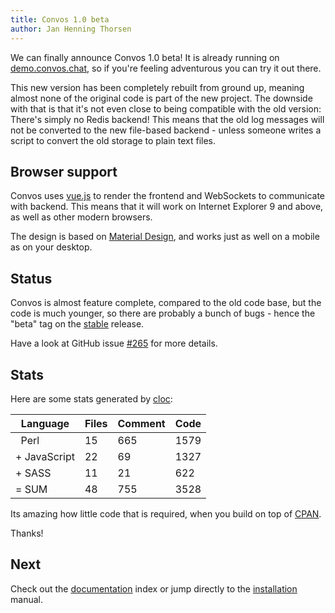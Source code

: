 ```yaml
---
title: Convos 1.0 beta
author: Jan Henning Thorsen
---
```


We can finally announce Convos 1.0 beta! It is already running on
[demo.convos.chat](/#instant-demo), so if you're feeling adventurous you
can try it out there.

This new version has been completely rebuilt from ground up, meaning almost
none of the original code is part of the new project. The downside with that
is that it's not even close to being compatible with the old version: There's
simply no Redis backend! This means that the old log messages will not be
converted to the new file-based backend - unless someone writes a script to
convert the old storage to plain text files.

<!--more-->

## Browser support

Convos uses [vue.js](https://vuejs.org/) to render the frontend and WebSockets
to communicate with backend. This means that it will work on Internet Explorer
9 and above, as well as other modern browsers.

The design is based on [Material Design](http://materializecss.com/), and
works just as well on a mobile as on your desktop.

## Status

Convos is almost feature complete, compared to the old code base, but the code
is much younger, so there are probably a bunch of bugs - hence the "beta" tag
on the [stable](https://github.com/convos-chat/convos/tree/stable) release.

Have a look at GitHub issue [#265](https://github.com/convos-chat/convos/issues/265)
for more details.

## Stats

Here are some stats generated by [cloc](https://github.com/AlDanial/cloc):

| Language     | Files | Comment | Code |
| ------------ | ----- | ------- | -----|
| &nbsp; Perl  |    15 |     665 | 1579 |
| + JavaScript |    22 |      69 | 1327 |
| + SASS       |    11 |      21 |  622 |
| = SUM        |    48 |     755 | 3528 |

Its amazing how little code that is required, when you build on top of
[CPAN](http://metacpan.org).

Thanks!

## Next

Check out the [documentation](/doc) index or jump directly to the
[installation](/doc/start) manual.
